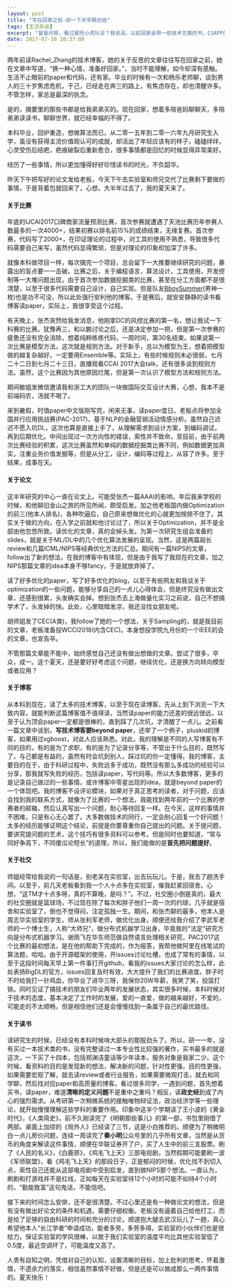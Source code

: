 ```yaml
---
layout: post
title: "写在回家之前-研一下半学期总结"
tags: [生活杂谈]
excerpt: "冒冒问我，看过冒险小虎队没？我说没。以前回家会带一些技术方面的书，CSAPP的第二刷就是寒假在家完成的。这次，我又是带了一箱子的书，嗯，皮皮鲁，舒克贝塔。"
date: 2017-07-30 20:37:00
---
```


两年前读Rachel_Zhang的技术博客，她的关于反思的文章往往写在回家之前，她在文章中写道，“换一种心情，准备好回家。”，当时不能理解，如今却深有感触。生活不止眼前的paper和代码，还有家。毕业的时候有一次和杨乐老师聊，谈到男人的三十岁焦虑危机，于己，已经走在奔三的路上，有焦虑存在，却也清醒许多。不管怎样，家总是最深的执念。

是的，摘要里的那些书都是给我弟弟买的。现在回家，想着多陪爸妈聊聊天，多陪弟弟读读书，聊聊世界，就已经幸福的不得了。

本科毕业，回炉重造，想做算法而已。从二零一五年到二零一六年九月研究生入学，虽没有获得主流价值观认可的成就，却活出了年轻应该有的样子。磕磕绊绊，心灵受伤后结疤，疤痕破裂后重新愈合，很多事情都是回忆的时候显得异常美好。

经历了一些事情，所以更加懂得好好珍惜读书的时光，不负韶华。

昨天下午把写好的论文发给老板，今天下午去实验室和师兄交代了比赛剩下要做的事情，于是背着包就回来了，心想，大半年过去了，我的夏天来了。

#### 关于比赛

年底的IJCAI2017口碑商家流量预测比赛，首次参赛就遭遇了天池比赛历年参赛人数最多的一次4000+，结果初赛以排名前15%的成绩结束，无缘复赛。首次参赛，代码写了2000+，在印证理论的过程中，对工具的使用不熟悉，导致很多代码需要自己来写，虽然代码显得繁琐，但是对理论的印象却加深了许多。

就像本科做项目一样，每次搞完一个项目，总会留下一大推要继续研究的问题，暴露出的盲点要一一击破。比赛之后，关于编程语言，算法设计，工具使用，开发控制等一大堆问题出现，由于首次参加数据挖掘类的比赛，甚至在分工方面都不是很清楚，以至于很多代码需要自己设计，自己实现。但是队友[BboySummer](http://blog.csdn.net/zyp199301/article/category/6855070)(男神一枚)也是功不可没，所以此处强行安利他的博客。于是赛后，就安安静静的读书看博客读paper，实际上，我很享受这个过程。

有天晚上，张杰突然给我发消息，他刚拿DC的风控比赛的第一名，想让我试一下科赛的比赛。犹豫再三，和以鹏讨论之后，还是决定参加一把，但是第一次参赛的疲惫还没有完全消除，想着纯粹练练代码，一周时间，第30名结束。如果说第一次比赛是模型方法，这次就是规则方法。对于新手，总以为模型为王，想着把模型做的越复杂越好，一定要用Ensemble等。实际上，有些时候规则未必很弱，七月二十二日到七月二十三日，直播观看CCAI 2017大会talk，还有很多谈到规则方法。虽然，这个比赛因为其他原因烂尾，但是第一次认识了模型方法和规则方法。

期间敏姐发微信邀请我和浙工大的团队一块做国际交互设计大赛，心想，我本不是前端码农，汤就不喝了。

来到暑假，时值paper中文版刚写完，闲来无事，读paper度日。老板点将参加全国并行应用挑战赛(PAC-2017)，基于NLP的金融营销活动情感分析。虽然自己迟迟不愿入坑DL，这次也算是直接上手了，从理解需求到设计方案，到编码调试，再到后期优化。中间出现过一次方向性的错误，索性并不致命，至目前，由于前两次比赛经验的积累，这次比赛虽然和单纯的数据挖掘类比赛不同，例如数据更加真实，注重业务价值发掘等，但是从分工，设计，编码等过程上，从容了许多。至于结果，成事在天。

#### 关于论文

这半年研究的中心一直在论文上。可能受张杰一篇AAAI的影响，年后我来学校的时候，和他聊旧金山之旅的所见所闻，颇受启发。加之他老板国内做Optimization的前三(他本人排名)，各种吹逼后，自己原来想做优化的心就更加按捺不住了。其实关于做的方向，在入学之前就和他讨论过了，所以关于Optimization，并不是全部由他忽悠所致。读优化的文章，真的会掉头发。为第一次研究生组会准备的slides，就是关于ML/DL中的几个优化算法发展的呈现。当然，这是两篇超长review和几篇ICML/NIPS等经典优化方法的汇总。期间有一篇NIPS的文章，follow出了新的想法，在我的博客中有体现，但是由于我写了我现在的文章，加之NIPS那篇文章的idea本身不够fancy，于是就放弃掉了。

读了好多优化的paper，写了好多优化的blog，以至于有些网友和我谈关于optimization的一些问题，能够分享自己的一点儿心得体会，但是终究没有做出文章，还感到很累，头发确实会掉。想到张杰去上海做量化实习之前说，自己不想搞学术了，头发掉的快。此处，心里暗暗发凉，我还没找女朋友呢。

胡师姐发了CEC(A类)，我follow了她的一个想法，关于Sampling的，就是我目前的文章，老板准备投WCCI2018(内含CEC)。本身想投学院九月份的一个IEEE的会的文章，也宣告卒。

不管那篇文章能不能中，始终感觉自己还没有做出想做的文章。尝试了很多，卒众，成一。这个夏天，还是要好好考虑这个问题，继续优化，还是换方向转向模型或者应用？

#### 关于博客

从本科到现在，读了太多的技术博客，以至于现在读博客，先从上到下浏览一下大致内容，就能判断这篇博客值不值得读，当然读paper的能力还差的很远很远，以至于认为顶会paper一定都是很棒的，直到踩了几次坑，才清醒了一点儿。之前看一篇文章中谈到，**写技术博客要beyond paper**，还举了一个例子，pluskid的博客，如果用过xgboost，对此人应该熟悉。对此，我的理解是不同的人写博客有不同的目的，有的是为了求职，有的是为了记录分享等，不管出于什么目的，既然写了，与己都是有益的，虽然有时会坑到别人，踩过坑的你一定懂得。我的博客，主要目的在于，由于科研过程中，失败远多于成功，既然没有那么多成功的经验可以分享，那我就写失败的经历，包括读paper，写代码等。所以大多数博客，更多的是记录自己做过的一些事情，或许博客中零星出现的idea，就是beyond paper的一个体现吧。我的博客不设评论模块，如果对于真正思考的读者，对于问题，应该会找到我的联系方式，就像为了比赛的一个想法，我能找到两年前的一个比赛的参赛者的邮箱，然后认真写出一个问题，耐心等待回复一样。在今天，这样的事情并不困难，只是有心无心罢了。大多数做技术的同行，一定会耐心回复一个好问题！太多的经历能够证明这个结论，前提是你要尊重你自己提出的问题。关于提问题，要讲究提问题的艺术，这个技巧有很多资料可以参考。但是同时也要知道，“常与同好争高下，不同傻瓜论短长”的道理，所以，我们能做的是**首先把问题提好**。

#### 关于社交

师姐经常给我说的一句话是，别老呆在实验室，出去玩玩儿。于是，我去了趟洗手间。以至于，前几天老板看到我一个人十点多在实验室，催我赶紧回宿舍。心想，“这TM才十点多呀，真的不算晚，是吗？”。不过，社交圈小倒是真的，最大的社交圈就是篮球场，不过现在除了每次和胖子他们一周一次的约球，几乎就是宿舍和实验室了，倒也不觉得闷，注定孤独一生。期间，和张杰聊的最多，他本人是周志华实验室的学生，师从张利军老师，做优化出身。顺便还给我介绍了李武军老师的一个博士生，人称“大师兄”，做分布式机器学习出身，毕竟我的"法定"研究方向是分布式机器学习。谢雨飞在华东师范做自然语言处理相关研究，PAC2017这个比赛的最初想法，是在他的帮助下完成的，作为报答，我帮他做阿里在线笔试的算法题，哈哈。由于开源框架的使用，开issues讨论吐槽，也成了常有的事情，以至于这段时间每天早上第一件事打开github，看我的issues大家讨论的怎么样，此处表扬BigDL的官方，issues回复及时有效，大大提升了我们的比赛进度。胖子时不时给我打一针鸡血，你毕业了进华三呀，我保你20W年薪，我笑了笑，投篮打铁。同时见证了搞技术的朋友们毕业两年的发展状态，其实很多时候，本科时候对于技术的态度，基本决定了工作时的发展，爱的一直爱，做的越来越好，不爱的，可能走的不太顺畅，但是相信他们还是会慢慢找到一条属于自己的最优路径。


#### 关于读书

读研究生的时候，已经没有本科时候啃大部头的那股劲头了。所以，研一一年，没有买过一本技术类的书，没有完整读过一本专业性比较强的著作，买书最多的就是这次，一下买了十四本，包括郑渊洁童话等少年读本，服务对象是我家二少。这个时候，看资料的目的是发现新的想法，解决新的问题，针对性更强，目的性更强，如果需要宏观了解，就去读review或者行业报告，如果需要微观打击，就去和同学聊，然后找对应paper和高质量的博客。看过很多同学，一遇到问题，首先想着买书，读paper，难道**清晰的定义问题**不是重中之重吗？相反，读**政史经**到成了内心的强烈需求。从考研第一次稍微系统的接触唯物辩证法，政治经济学等一些理论，就开始慢慢理解这些学科的重要作用。印象中这半个学期读了王小波的《黄金时代》，《人类简史》，前不久刚读完了《明朝那些事儿》的第一部，书包里刚借了两部。桌面上加缪的《局外人》已经读了三节，这是小白推荐的。顺便为了稍微明白一点儿房价问题，连续一周读完了**秦小明**公众号里的几乎所有文章，当然是从货币的角度来解读这件事情，顺便在华联证券开了户，买了人生中的前三支股票。刷了《人民的名义》，《白鹿原》，《鸡毛飞上天》三部电视剧，当然假期可能要刷一波《军师联盟》，看《鸡毛飞上天》的那段日子，正是郁闷的时候，优化找不到切入点，索性自己还能从这部电视剧中受到启发，直到做NIPS那个想法。一直认为，刷剧和打游戏并不是红线，正如每天在实验室待12个小时的可能不如待4个小时的，“勤能致富”这句鬼话，不能信吧。

接下来的时间怎么安排，还不是很清楚。不过心里还是有一种做论文的想法，但是有没有做出好论文的条件和机遇，需要仔细权衡。老板没有逼着自己给他打工，而是给了足够的自由科研的时间和充分的讨论，顺道抱大腿去武汉玩儿了一趟，真心希望他本人“长江学者”申请成功，能者多劳，多劳多得。实验室的小伙伴们也是很给力，保证实验室的学风很棒，以致于我们实验室的温度平均比其他实验室低了0.5度，最近空调坏了，可能温度又高了。

人贵有自知之明，凭借对自己的认知，设置清晰的目标，加上批判的思考，怀着激情，不遗余力的落实，相信虽然事情不好做，但是还是可以做成那么一两件事情的。夏天快乐！


